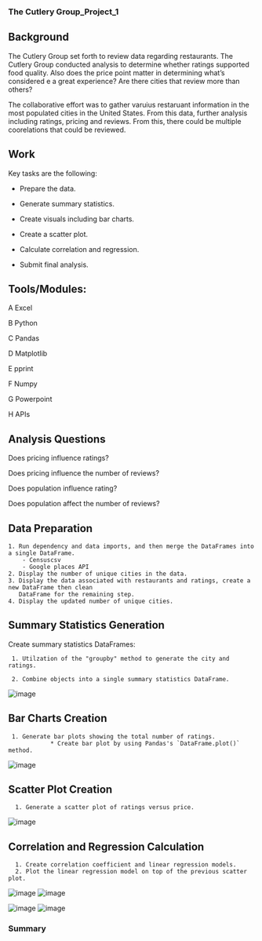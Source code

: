 ### The Cutlery Group_Project_1

## Background

The Cutlery Group set forth to review data regarding restaurants. The Cutlery Group conducted analysis to determine whether  ratings supported food quality.  Also does the price point matter in determining what’s considered e a great experience? Are there cities that review more than others? 

The collaborative effort was to gather varuius restaruant information in the most populated cities in the United States. From this data, further analysis including ratings, pricing and reviews.  From this, there could be multiple coorelations that could be reviewed.


## Work

Key tasks are the following:

* Prepare the data.

* Generate summary statistics.

* Create visuals including bar charts.

* Create a scatter plot.

* Calculate correlation and regression. 

* Submit final analysis. 

## Tools/Modules:
A Excel

B Python

C Pandas

D Matplotlib

E pprint

F Numpy

G Powerpoint

H APIs


## Analysis Questions 

Does pricing influence ratings?

Does pricing influence the number of reviews?

Does population influence rating?

Does population affect the number of reviews?

## Data Preparation

    1. Run dependency and data imports, and then merge the DataFrames into a single DataFrame.
        - Censuscsv
        - Google places API 
    2. Display the number of unique cities in the data.
    3. Display the data associated with restaurants and ratings, create a new DataFrame then clean     
       DataFrame for the remaining step.
    4. Display the updated number of unique cities.

## Summary Statistics Generation

Create summary statistics DataFrames:

     1. Utilzation of the "groupby" method to generate the city and ratings.
     
     2. Combine objects into a single summary statistics DataFrame.
    

![image](https://user-images.githubusercontent.com/99145651/166159795-04cd8b48-d4a7-418b-bc4a-1ef92e7dad3e.png)

    
## Bar Charts Creation

     1. Generate bar plots showing the total number of ratings. 
                * Create bar plot by using Pandas's `DataFrame.plot()` method.
    
  
 ![image](https://user-images.githubusercontent.com/99145651/166159829-8b12c345-8e75-4ece-8800-d916f19f8638.png)

               
## Scatter Plot Creation 
      
      1. Generate a scatter plot of ratings versus price.
      
      
  ![image](https://user-images.githubusercontent.com/99145651/166159878-01d3ef12-b05f-4edc-9723-5f0f17e57da6.png)


## Correlation and Regression Calculation 

      1. Create correlation coefficient and linear regression models. 
      2. Plot the linear regression model on top of the previous scatter plot.
      
![image](https://user-images.githubusercontent.com/99145651/166159913-80f7b651-a29e-4c46-adb7-b7004eae1ed7.png)
![image](https://user-images.githubusercontent.com/99145651/166159927-b93c1535-c920-4232-a4e6-29e6f9677a16.png)

![image](https://user-images.githubusercontent.com/99145651/166159947-55976ca9-bd6a-408d-9867-f8e42d95c4f1.png)
![image](https://user-images.githubusercontent.com/99145651/166159963-eae615f7-74a8-49f1-a4a2-a2ed63fc24ed.png)

 
### Summary


